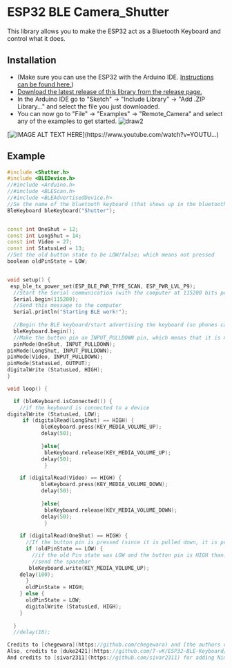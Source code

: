 # ESP32 BLE Camera_Shutter

This library allows you to make the ESP32 act as a Bluetooth Keyboard and control what it does.  

## Installation
- (Make sure you can use the ESP32 with the Arduino IDE. [Instructions can be found here.](https://github.com/espressif/arduino-esp32#installation-instructions))
- [Download the latest release of this library from the release page.](https://github.com/TanjuDuygu/Camera_Shutter)
- In the Arduino IDE go to "Sketch" -> "Include Library" -> "Add .ZIP Library..." and select the file you just downloaded.
- You can now go to "File" -> "Examples" -> "Remote_Camera" and select any of the examples to get started.
![draw2](https://user-images.githubusercontent.com/125154519/224574152-9863e997-82ea-4c01-9e5e-84d0981a6a73.jpg)

[![IMAGE ALT TEXT HERE](https://img.youtube.com/vi/YOUTUBE_VI...)](https://www.youtube.com/watch?v=YOUTU...)

## Example
``` C++
#include <Shutter.h>
#include <BLEDevice.h>
//#include <Arduino.h>
//#include <BLEScan.h>
//#include <BLEAdvertisedDevice.h>
//Se the name of the bluetooth keyboard (that shows up in the bluetooth menu of your device)
BleKeyboard bleKeyboard("Shutter");


const int OneShut = 12;
const int LongShut = 14;
const int Video = 27;
const int StatusLed = 13;
//Set the old button state to be LOW/false; which means not pressed
boolean oldPinState = LOW;


void setup() {
 esp_ble_tx_power_set(ESP_BLE_PWR_TYPE_SCAN, ESP_PWR_LVL_P9);  
  //Start the Serial communication (with the computer at 115200 bits per second)
  Serial.begin(115200);
  //Send this message to the computer
  Serial.println("Starting BLE work!");
  
  //Begin the BLE keyboard/start advertising the keyboard (so phones can find it)
  bleKeyboard.begin();
  //Make the button pin an INPUT_PULLDOWN pin, which means that it is normally LOW, untill it is pressed/ connected to the 3.3V
  pinMode(OneShut, INPUT_PULLDOWN);
pinMode(LongShut, INPUT_PULLDOWN);
pinMode(Video, INPUT_PULLDOWN); 
pinMode(StatusLed, OUTPUT);
digitalWrite (StatusLed, HIGH);
}

void loop() {

  if (bleKeyboard.isConnected()) {
    //if the keyboard is connected to a device
digitalWrite (StatusLed, LOW);
     if (digitalRead(LongShut) == HIGH) {
           bleKeyboard.press(KEY_MEDIA_VOLUME_UP);
           delay(50);      
        
           }else{
            bleKeyboard.release(KEY_MEDIA_VOLUME_UP);
           delay(50);
            }

    if (digitalRead(Video) == HIGH) {
           bleKeyboard.press(KEY_MEDIA_VOLUME_DOWN);
           delay(50);      
        
           }else{
            bleKeyboard.release(KEY_MEDIA_VOLUME_DOWN);
           delay(50);
            }
            
    if (digitalRead(OneShut) == HIGH) {
      //If the button pin is pressed (since it is pulled down, it is pressed when it is high
      if (oldPinState == LOW) {
        //if the old Pin state was LOW and the button pin is HIGH than...
        //send the spacebar
       bleKeyboard.write(KEY_MEDIA_VOLUME_UP);
    delay(100);  
      }
      oldPinState = HIGH;
    } else {
      oldPinState = LOW;
      digitalWrite (StatusLed, HIGH);
    }
  
  }
  //delay(10);

Credits to [chegewara](https://github.com/chegewara) and [the authors of the USB keyboard library](https://github.com/arduino-libraries/Keyboard/) as this project is heavily based on their work!  
Also, credits to [duke2421](https://github.com/T-vK/ESP32-BLE-Keyboard/issues/1) who helped a lot with testing, debugging and fixing the device descriptor!
And credits to [sivar2311](https://github.com/sivar2311) for adding NimBLE support, greatly reducing the memory footprint, fixing advertising issues and for adding the `setDelay` method.

```

